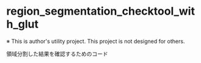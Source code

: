 region_segmentation_checktool_with_glut
=======================================

※ This is author's utility project. This project is not designed for others.

領域分割した結果を確認するためのコード

